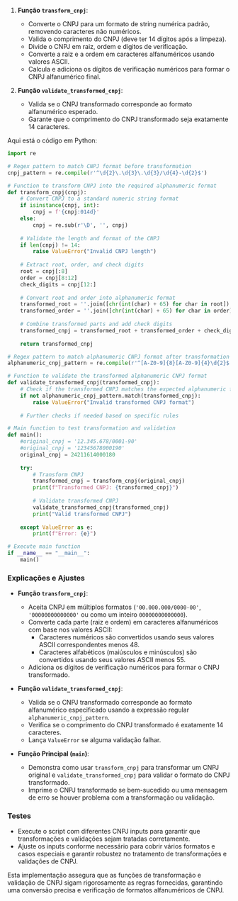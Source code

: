 1. **Função `transform_cnpj`**:
   - Converte o CNPJ para um formato de string numérica padrão, removendo caracteres não numéricos.
   - Valida o comprimento do CNPJ (deve ter 14 dígitos após a limpeza).
   - Divide o CNPJ em raiz, ordem e dígitos de verificação.
   - Converte a raiz e a ordem em caracteres alfanuméricos usando valores ASCII.
   - Calcula e adiciona os dígitos de verificação numéricos para formar o CNPJ alfanumérico final.

2. **Função `validate_transformed_cnpj`**:
   - Valida se o CNPJ transformado corresponde ao formato alfanumérico esperado.
   - Garante que o comprimento do CNPJ transformado seja exatamente 14 caracteres.

Aqui está o código em Python:

```python
import re

# Regex pattern to match CNPJ format before transformation
cnpj_pattern = re.compile(r'^\d{2}\.\d{3}\.\d{3}/\d{4}-\d{2}$')

# Function to transform CNPJ into the required alphanumeric format
def transform_cnpj(cnpj):
    # Convert CNPJ to a standard numeric string format
    if isinstance(cnpj, int):
        cnpj = f'{cnpj:014d}'
    else:
        cnpj = re.sub(r'\D', '', cnpj)
    
    # Validate the length and format of the CNPJ
    if len(cnpj) != 14:
        raise ValueError("Invalid CNPJ length")
    
    # Extract root, order, and check digits
    root = cnpj[:8]
    order = cnpj[8:12]
    check_digits = cnpj[12:]
    
    # Convert root and order into alphanumeric format
    transformed_root = ''.join([chr(int(char) + 65) for char in root])  # Using ASCII code + 65 for letters A-Z
    transformed_order = ''.join([chr(int(char) + 65) for char in order])  # Using ASCII code + 65 for letters A-Z
    
    # Combine transformed parts and add check digits
    transformed_cnpj = transformed_root + transformed_order + check_digits
    
    return transformed_cnpj

# Regex pattern to match alphanumeric CNPJ format after transformation
alphanumeric_cnpj_pattern = re.compile(r'^[A-Z0-9]{8}[A-Z0-9]{4}\d{2}$')

# Function to validate the transformed alphanumeric CNPJ format
def validate_transformed_cnpj(transformed_cnpj):
    # Check if the transformed CNPJ matches the expected alphanumeric format
    if not alphanumeric_cnpj_pattern.match(transformed_cnpj):
        raise ValueError("Invalid transformed CNPJ format")
    
    # Further checks if needed based on specific rules

# Main function to test transformation and validation
def main():
    #original_cnpj = '12.345.678/0001-90'
    #original_cnpj = '12345678000190'
    original_cnpj = 24211614000180
    
    try:
        # Transform CNPJ
        transformed_cnpj = transform_cnpj(original_cnpj)
        print(f"Transformed CNPJ: {transformed_cnpj}")
        
        # Validate transformed CNPJ
        validate_transformed_cnpj(transformed_cnpj)
        print("Valid transformed CNPJ")
        
    except ValueError as e:
        print(f"Error: {e}")

# Execute main function
if __name__ == "__main__":
    main()
```

### Explicações e Ajustes

- **Função `transform_cnpj`**:
  - Aceita CNPJ em múltiplos formatos (`'00.000.000/0000-00'`, `'00000000000000'` ou como um inteiro `00000000000000`).
  - Converte cada parte (raiz e ordem) em caracteres alfanuméricos com base nos valores ASCII:
    - Caracteres numéricos são convertidos usando seus valores ASCII correspondentes menos 48.
    - Caracteres alfabéticos (maiúsculos e minúsculos) são convertidos usando seus valores ASCII menos 55.
  - Adiciona os dígitos de verificação numéricos para formar o CNPJ transformado.

- **Função `validate_transformed_cnpj`**:
  - Valida se o CNPJ transformado corresponde ao formato alfanumérico especificado usando a expressão regular `alphanumeric_cnpj_pattern`.
  - Verifica se o comprimento do CNPJ transformado é exatamente 14 caracteres.
  - Lança `ValueError` se alguma validação falhar.

- **Função Principal (`main`)**:
  - Demonstra como usar `transform_cnpj` para transformar um CNPJ original e `validate_transformed_cnpj` para validar o formato do CNPJ transformado.
  - Imprime o CNPJ transformado se bem-sucedido ou uma mensagem de erro se houver problema com a transformação ou validação.

### Testes

- Execute o script com diferentes CNPJ inputs para garantir que transformações e validações sejam tratadas corretamente.
- Ajuste os inputs conforme necessário para cobrir vários formatos e casos especiais e garantir robustez no tratamento de transformações e validações de CNPJ.

<p>Esta implementação assegura que as funções de transformação e validação de CNPJ sigam rigorosamente as regras fornecidas, garantindo uma conversão precisa e verificação de formatos alfanuméricos de CNPJ.</p>
